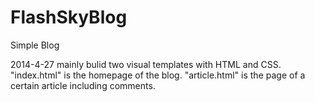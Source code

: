FlashSkyBlog
============

Simple Blog 

2014-4-27
mainly bulid two visual templates with HTML and CSS.
"index.html" is the homepage of the blog.
"article.html" is the page of a certain article including comments.
